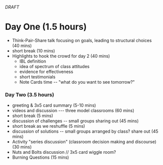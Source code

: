 *DRAFT*

# Day One (1.5 hours) #

* Think-Pair-Share talk focusing on goals, leading to structural choices (40 mins)
* short break (10 mins)
* Highlights to hook the crowd for day 2 (40 mins)
	* IBL definition
	* idea of spectrum of class attitudes
	* evidence for effectiveness
	* short testimonials
	* Note Cards time  -- "what do you want to see tomorrow?"


### Day Two (3.5 hours)

* greeting & 3x5 card summary (5-10 mins)
* videos and discussion --- three model classrooms (60 mins)
* short break (5 mins)
* discussion of challenges -- small groups sharing out (45 mins)
* short break as we reshuffle (5 mins)
* discussion of solutions -- small groups arranged by class? share out (45 mins)
* Activity "series discussion" (classroom decision making and discourse) (30 mins)
* Nuts and Bolts discussion // 3x5 card wiggle room?
* Burning Questions (15 mins)